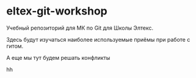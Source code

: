 # eltex-git-workshop

Учебный репозиторий для МК по Git для Школы Элтекс.

Здесь будут изучаться наиболее используемые приёмы при работе с гитом.

А еще мы тут будем решать конфликты

hh
